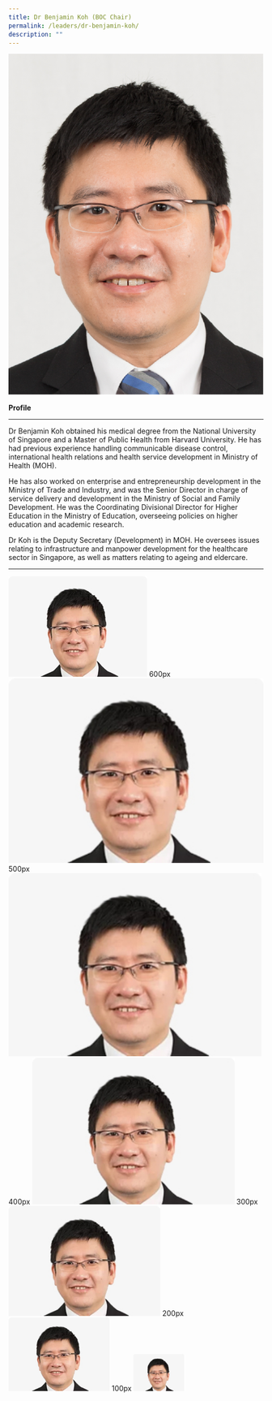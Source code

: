 ```yaml
---
title: Dr Benjamin Koh (BOC Chair)
permalink: /leaders/dr-benjamin-koh/
description: ""
---
```


<img src="/images/Leaders/dr%20benjamin%20koh.png">

**Profile**&nbsp;

* * *

Dr Benjamin Koh obtained his medical degree from the National University of Singapore and a Master of Public Health from Harvard University. He has had&nbsp;previous&nbsp;experience handling communicable disease control, international health relations and health service development in Ministry of Health (MOH).&nbsp;

He has also worked on enterprise and entrepreneurship development in the Ministry of Trade and&nbsp;Industry, and&nbsp;was the Senior Director in charge of service delivery and development in the Ministry of Social and Family Development. He was the Coordinating Divisional Director for Higher Education in the Ministry of Education, overseeing policies on higher education and academic research.&nbsp;

Dr Koh is the Deputy Secretary (Development) in MOH. He oversees issues relating to infrastructure and&nbsp;manpower&nbsp;development for the healthcare sector in Singapore, as well as matters relating to ageing and eldercare.

* * *

![Dr Benjamin Koh](/images/Leaders/dr%20benjamin%20koh.jpg)
600px
<img style="width:600px" src="/images/Leaders/dr%20benjamin%20koh.jpg">
500px
<img style="width:500px" src="/images/Leaders/dr%20benjamin%20koh.jpg">
400px
<img style="width:400px" src="/images/Leaders/dr%20benjamin%20koh.jpg">
300px
<img style="width:300px" src="/images/Leaders/dr%20benjamin%20koh.jpg">
200px
<img style="width:200px" src="/images/Leaders/dr%20benjamin%20koh.jpg">
100px
<img style="width:100px" src="/images/Leaders/dr%20benjamin%20koh.jpg">
